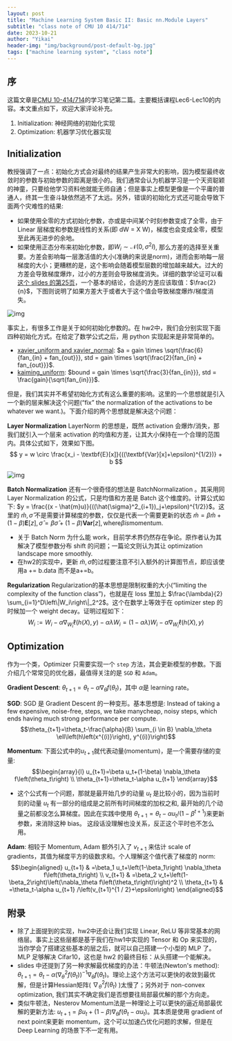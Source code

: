 ```yaml
---
layout: post
title: "Machine Learning System Basic II: Basic nn.Module Layers"
subtitle: "class note of CMU 10 414/714"
date: 2023-10-21
author: "Yikai"
header-img: "img/background/post-default-bg.jpg"
tags: ["machine learning system", "class note"]
---
```


## 序

这篇文章是[CMU 10-414/714](https://dlsyscourse.org/)的学习笔记第二篇。主要概括课程Lec6-Lec10的内容。本文重点如下，欢迎大家评论补充。

1. Initialization: 神经网络的初始化实现
2. Optimization: 机器学习优化器实现

## Initialization

教授强调了一点：初始化方式会对最终的结果产生非常大的影响，因为模型最终收敛时的参数与初始参数的距离是很小的。我们通常会认为机器学习是一个天资聪颖的神童，只要给他学习资料他就能无师自通；但是事实上模型更像是一个平庸的普通人，终其一生奋斗缺依然逃不了太远。另外，错误的初始化方式还可能会导致下面两个灾难性的结果:

- 如果使用全零的方式初始化参数，亦或是中间某个时刻参数变成了全零，由于 Linear 层梯度和参数是线性的关系(即 dW = X W)，梯度也会变成全零，模型至此再无进步的余地。
- 如果使用正态分布来初始化参数，即$W_i \sim \mathcal{N}\left(0, \sigma^2 I\right)$, 那么方差的选择至关重要。方差会影响每一层激活值的大小(准确的来说是norm)，进而会影响每一层梯度的大小；更糟糕的是，这个影响会随着模型层数的增加越来越大。过大的方差会导致梯度爆炸，过小的方差则会导致梯度消失。详细的数学论证可以看[这个 slides 的第25页](https://dlsyscourse.org/slides/fc_init_opt.pdf)，一个基本的结论，合适的方差应该取值：$\frac{2}{n}$，下图则说明了如果方差大于或者大于这个值会导致梯度爆炸/梯度消失。

![img](../../../../img/notes/MLSys_init.png)

事实上，有很多工作是关于如何初始化参数的。在 hw2中，我们会分别实现下面四种初始化方式。在给定了数学公式之后，用 python 实现起来是非常简单的。

- [xavier_uniform and xavier_normal](https://proceedings.mlr.press/v9/glorot10a/glorot10a.pdf): $a = gain \times \sqrt{\frac{6}{fan_{in} + fan_{out}}}, std = gain \times \sqrt{\frac{2}{fan_{in} + fan_{out}}}$.
- [kaiming_uniform](https://arxiv.org/pdf/1502.01852.pdf): $bound = gain \times \sqrt{\frac{3}{fan_{in}}}, std = \frac{gain}{\sqrt{fan_{in}}}$.

但是，我们其实并不希望初始化方式有这么重要的影响。这里的一个思想就是引入一个新的层来解决这个问题(“fix” the normalization of the activations to be whatever we want.)。下面介绍的两个思想就是解决这个问题：

**Layer Normalization**
LayerNorm 的思想是，既然 activation 会爆炸/消失，那我们就引入一个层来 activation 的均值和方差，让其大小保持在一个合理的范围内。具体公式如下，效果如下图。
$$
y = w \circ \frac{x_i - \textbf{E}[x]}{((\textbf{Var}[x]+\epsilon)^{1/2})} + b
$$

![img](../../../../img/notes/MLSys_layernorm.png)

**Batch Normalization**
还有一个很奇怪的想法是 BatchNormalization 。其采用同 Layer Normalization 的公式，只是均值和方差是 Batch 这个维度的。计算公式如下: $y = \frac{(x - \hat{m}u)}{((\hat{\sigma}^2_{i+1})_j+\epsilon)^{1/2}}$。这里的 $\hat{m}, \hat{\sigma}$ 不是需要计算梯度的参数，仅仅是代表一个需要更新的状态 $\hat{m} = \beta \hat{m} + (1-\beta)\mathbf{E}\left[z\right], \hat{\sigma} = \beta \hat{\sigma} + (1-\beta)\mathbf{Var}\left[z\right], \text{where} \beta is \text{momentum}$.

- 关于 Batch Norm 为什么能 work，目前学术界仍然存在争论。原作者认为其解决了模型参数分布 shift 的问题；一篇论文则认为其让 optimization landscape more smoothly.
- 在hw2的实现中，更新 $\hat{m}, \hat{\sigma}$的过程要注意不引入额外的计算图节点，即应该使用a += b.data 而不是a+=b。

**Regularization**
Regularization的基本思想是限制权重的大小(“limiting the complexity of the function class”)，也就是在 loss 里加上 $\frac{\lambda}{2} \sum_{i=1}^D\left\|W_i\right\|_2^2$。这个在数学上等效于在 optimizer step 的时候加一个 weight decay。证明过程如下：
$$W_i:=W_i-\alpha \nabla_{W_i} \ell(h(X), y)-\alpha \lambda W_i=(1-\alpha \lambda) W_i-\alpha \nabla_{W_i} \ell(h(X), y)$$

## Optimization

作为一个类，Optimizer 只需要实现一个 `step` 方法，其会更新模型的参数。下面介绍几个常常见的优化器，最值得关注的是 `SGD` 和 `Adam`。

**Gradient Descent**: $\theta_{t+1}=\theta_t-\alpha \nabla_\theta f\left(\theta_t\right)$，其中 $\alpha$是 learning rate。

**SGD**: SGD 是 Gradient Descent 的一种变形。基本思想是: Instead of taking a few expensive, noise-free, steps, we take manycheap, noisy steps, which ends having much strong performance per compute.
$$\theta_{t+1}=\theta_t-\frac{\alpha}{B} \sum_{i \in B} \nabla_\theta \ell\left(h\left(x^{(i)}\right), y^{(i)}\right)$$

**Momentum**: 下面公式中的$u_{t+1}$就代表动量(momentum)，是一个需要存储的变量:
$$\begin{array}{l}
u_{t+1}=\beta u_t+(1-\beta) \nabla_\theta f\left(\theta_t\right) \\
\theta_{t+1}=\theta_t-\alpha u_{t+1}
\end{array}$$

- 这个公式有一个问题，那就是最开始几步的动量 $u_t$ 是比较小的，因为当前时刻的动量 $u_t$ 有一部分的组成是之前所有时间梯度的加权之和, 最开始的几个动量之前都没怎么算梯度。因此在实践中使用 $\theta_{t+1}=\theta_t-\alpha u_t /\left(1-\beta^{t+1}\right)$来更新参数，来消除这种 bias。 这段话没理解也没关系，反正这个平时也不怎么用。

**Adam**: 相较于 Momentum, Adam 额外引入了 $v_{t+1}$ 来估计 scale of gradients，其值为梯度平方的级数求和。个人理解这个值代表了梯度的 norm:
$$\begin{aligned}
u_{t+1} & =\beta_1 u_t+\left(1-\beta_1\right) \nabla_\theta f\left(\theta_t\right) \\
v_{t+1} & =\beta_2 v_t+\left(1-\beta_2\right)\left(\nabla_\theta f\left(\theta_t\right)\right)^2 \\
\theta_{t+1} & =\theta_t-\alpha u_{t+1} /\left(v_{t+1}^{1 / 2}+\epsilon\right)
\end{aligned}$$

## 附录

- 除了上面提到的实现，hw2中还会让我们实现 Linear, ReLU 等非常基本的网络层。事实上这些层都是基于我们在hw1中实现的 Tensor 和 Op 来实现的，当你学会了搭建这些基本的层之后，就可以自己搭建一个小型的 MLP 了。MLP 足够解决 Cifar10，这也是 hw2 的最终目标：从头搭建一个能解决。
- slides 中还提到了另一种求解最优梯度的办法：牛顿法(Newton's method): $\theta_{t+1}=\theta_t-\alpha\left(\nabla_\theta^2 f\left(\theta_t\right)\right)^{-1} \nabla_\theta f\left(\theta_t\right)$。理论上这个方法可以更快的收敛到最优解，但是计算Hessian矩阵( $\nabla_\theta^2 f\left(\theta_t\right)$ )太慢了；另外对于 non-convex optimization, 我们其实不确定我们是否想要往局部最优解的那个方向走。
- 类似牛顿法，Nesterov Momentum法是一种理论上可以更快的逼近局部最优解的更新方法: $u_{t+1}=\beta u_t+(1-\beta) \nabla_\theta f\left(\theta_t-\alpha u_t\right)$。其本质是使用 gradient of next point来更新 momentum，这个可以加速凸优化问题的求解，但是在 Deep Learning 的场景下不一定有用。
